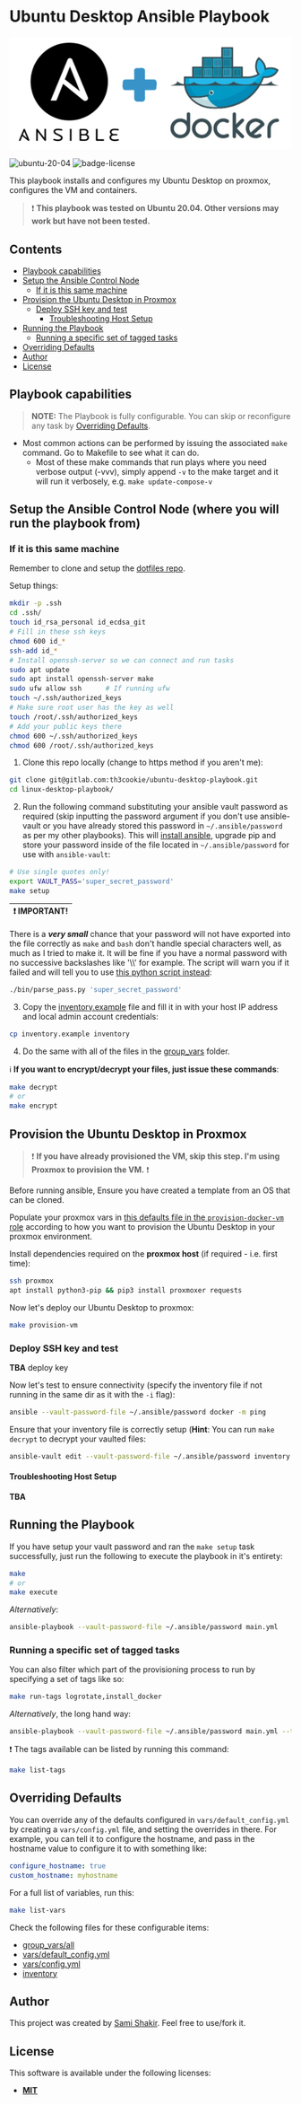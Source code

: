 # Ubuntu Desktop Ansible Playbook

![Logo](docs/assets/logo.png)

![ubuntu-20-04]
![badge-license]

This playbook installs and configures my Ubuntu Desktop on proxmox, configures the VM and containers.

> ❗ **This playbook was tested on Ubuntu 20.04. Other versions may work but have not been tested.**

## Contents

- [Playbook capabilities](#playbook-capabilities)
- [Setup the Ansible Control Node](#Setup-the-Ansible-Control-Node-(where-you-will-run-the-playbook-from))
  - [If it is this same machine](#If-it-is-this-same-machine)
- [Provision the Ubuntu Desktop in Proxmox](#Provision-the-Ubuntu-Docker-VM-in-Proxmox)
  - [Deploy SSH key and test](#Deploy-SSH-key-and-test)
    - [Troubleshooting Host Setup](#Troubleshooting-Host-Setup)
- [Running the Playbook](#Running-the-Playbook)
  - [Running a specific set of tagged tasks](#Running-a-specific-set-of-tagged-tasks)
- [Overriding Defaults](#Overriding-Defaults)
- [Author](#Author)
- [License](#License)

## Playbook capabilities

> **NOTE:** The Playbook is fully configurable. You can skip or reconfigure any task by [Overriding Defaults](#overriding-defaults).

* Most common actions can be performed by issuing the associated `make` command. Go to Makefile to see what it can do.
  * Most of these make commands that run plays where you need verbose output (-vvv), simply append `-v` to the make target and it will run it verbosely, e.g. `make update-compose-v`

## Setup the Ansible Control Node (where you will run the playbook from)

### If it is this same machine

Remember to clone and setup the [dotfiles repo](https://gitlab.com/th3cookie/dotfiles).

Setup things:
```bash
mkdir -p .ssh
cd .ssh/
touch id_rsa_personal id_ecdsa_git
# Fill in these ssh keys
chmod 600 id_*
ssh-add id_*
# Install openssh-server so we can connect and run tasks
sudo apt update
sudo apt install openssh-server make
sudo ufw allow ssh      # If running ufw
touch ~/.ssh/authorized_keys
# Make sure root user has the key as well
touch /root/.ssh/authorized_keys
# Add your public keys there
chmod 600 ~/.ssh/authorized_keys
chmod 600 /root/.ssh/authorized_keys
```

1. Clone this repo locally (change to https method if you aren't me):

```bash
git clone git@gitlab.com:th3cookie/ubuntu-desktop-playbook.git
cd linux-desktop-playbook/
```

2. Run the following command substituting your ansible vault password as required (skip inputting the password argument if you don't use ansible-vault or you have already stored this password in `~/.ansible/password` as per my other playbooks). This will [install ansible](https://docs.ansible.com/ansible/latest/installation_guide/index.html), upgrade pip and store your password inside of the file located in `~/.ansible/password` for use with `ansible-vault`:

```bash
# Use single quotes only!
export VAULT_PASS='super_secret_password'
make setup
```

| :exclamation:  IMPORTANT!  |
|----------------------------|

There is a ***very small*** chance that your password will not have exported into the file correctly as `make` and `bash` don't handle special characters well, as much as I tried to make it. It will be fine if you have a normal password with no successive backslashes like '\\\\' for example. The script will warn you if it failed and will tell you to use [this python script instead](./bin/parse_pass.py):

```bash
./bin/parse_pass.py 'super_secret_password'
```

3. Copy the [inventory.example](./inventory.example) file and fill it in with your host IP address and local admin account credentials:

```bash
cp inventory.example inventory
```

4. Do the same with all of the files in the [group_vars](./group_vars) folder.

:information_source: **If you want to encrypt/decrypt your files, just issue these commands**:

```bash
make decrypt
# or
make encrypt
```

## Provision the Ubuntu Desktop in Proxmox

> ❗ **If you have already provisioned the VM, skip this step. I'm using Proxmox to provision the VM.** ❗

Before running ansible, Ensure you have created a template from an OS that can be cloned.

Populate your proxmox vars in [this defaults file in the `provision-docker-vm` role](roles/provision-docker-vm/defaults/main.yml) according to how you want to provision the Ubuntu Desktop in your proxmox environment.

Install dependencies required on the **proxmox host** (if required - i.e. first time):

```bash
ssh proxmox
apt install python3-pip && pip3 install proxmoxer requests
```

Now let's deploy our Ubuntu Desktop to proxmox:

```bash
make provision-vm
```

### Deploy SSH key and test

**TBA** deploy key

Now let's test to ensure connectivity (specify the inventory file if not running in the same dir as it with the `-i` flag):

```bash
ansible --vault-password-file ~/.ansible/password docker -m ping
```

Ensure that your inventory file is correctly setup (**Hint**: You can run `make decrypt` to decrypt your vaulted files:

```bash
ansible-vault edit --vault-password-file ~/.ansible/password inventory
```

#### Troubleshooting Host Setup

**TBA**

## Running the Playbook

If you have setup your vault password and ran the `make setup` task successfully, just run the following to execute the playbook in it's entirety:

```bash
make
# or
make execute
```

*Alternatively*:

```bash
ansible-playbook --vault-password-file ~/.ansible/password main.yml
```

### Running a specific set of tagged tasks

You can also filter which part of the provisioning process to run by specifying a set of tags like so:

```bash
make run-tags logrotate,install_docker
```

*Alternatively*, the long hand way:

```bash
ansible-playbook --vault-password-file ~/.ansible/password main.yml --tags "logrotate,install_docker"
```

❗ The tags available can be listed by running this command:

```bash
make list-tags
```

## Overriding Defaults

You can override any of the defaults configured in `vars/default_config.yml` by creating a `vars/config.yml` file, and setting the overrides in there. For example, you can tell it to configure the hostname, and pass in the hostname value to configure it to with something like:

```yaml
configure_hostname: true
custom_hostname: myhostname
```

For a full list of variables, run this:

```bash
make list-vars
```

Check the following files for these configurable items:
* [group_vars/all](group_vars/all)
* [vars/default_config.yml](vars/default_config.yml)
* [vars/config.yml](vars/config.yml)
* [inventory](inventory)

## Author

This project was created by [Sami Shakir](https://www.linkedin.com/in/nabokih/). Feel free to use/fork it.

## License

This software is available under the following licenses:

* **[MIT](./LICENSE)**

[ubuntu-20-04]: https://img.shields.io/badge/OS-Ubuntu%2020.04-blue
[badge-license]: https://img.shields.io/badge/License-MIT-informational
